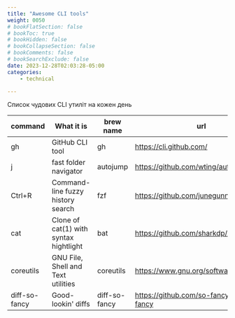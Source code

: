 ```yaml
---
title: "Awesome CLI tools"
weight: 0050
# bookFlatSection: false
# bookToc: true
# bookHidden: false
# bookCollapseSection: false
# bookComments: false
# bookSearchExclude: false
date: 2023-12-28T02:03:28-05:00
categories:
    - technical

---
```


Список чудових CLI утиліт на кожен день
<!--more-->

| command       | What it is                             | brew name     | url                                       |
| ------------- | -------------------------------------- | ------------- | ----------------------------------------- |
| gh            | GitHub CLI tool                        | gh            | https://cli.github.com/                   |
| j             | fast folder navigator                  | autojump      | https://github.com/wting/autojump         |
| Ctrl+R        | Command-line fuzzy history search      | fzf           | https://github.com/junegunn/fzf           |
| cat           | Clone of cat(1) with syntax hightlight | bat           | https://github.com/sharkdp/bat            |
| coreutils     | GNU File, Shell and Text utilities     | coreutils     | https://www.gnu.org/software/coreutils/   |
| diff-so-fancy | Good-lookin' diffs                     | diff-so-fancy | https://github.com/so-fancy/diff-so-fancy |
